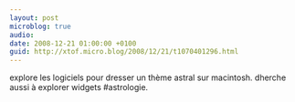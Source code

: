 ```yaml
---
layout: post
microblog: true
audio: 
date: 2008-12-21 01:00:00 +0100
guid: http://xtof.micro.blog/2008/12/21/t1070401296.html
---
```

explore les logiciels pour dresser un thème astral sur macintosh. dherche aussi à explorer widgets #astrologie.
